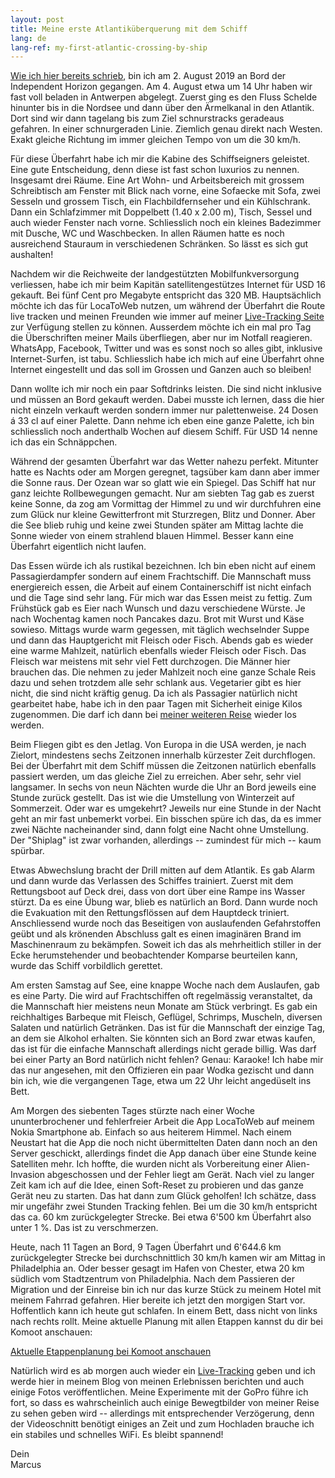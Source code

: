 ```yaml
---
layout: post
title: Meine erste Atlantiküberquerung mit dem Schiff
lang: de
lang-ref: my-first-atlantic-crossing-by-ship
---
```


[Wie ich hier bereits schrieb](/de/2019/08/04/Start-der-Atlantikueberquerung/), bin ich am 2. August 2019 an Bord der Independent Horizon gegangen. Am 4. August etwa um 14 Uhr haben wir fast voll beladen in Antwerpen abgelegt. Zuerst ging es den Fluss Schelde hinunter bis in die Nordsee und dann über den Ärmelkanal in den Atlantik. Dort sind wir dann tagelang bis zum Ziel schnurstracks geradeaus gefahren. In einer schnurgeraden Linie. Ziemlich genau direkt nach Westen. Exakt gleiche Richtung im immer gleichen Tempo von um die 30 km/h.

Für diese Überfahrt habe ich mir die Kabine des Schiffseigners geleistet. Eine gute Entscheidung, denn diese ist fast schon luxurios zu nennen. Insgesamt drei Räume. Eine Art Wohn- und Arbeitsbereich mit grossem Schreibtisch am Fenster mit Blick nach vorne, eine Sofaecke mit Sofa, zwei Sesseln und grossem Tisch, ein Flachbildfernseher und ein Kühlschrank. Dann ein Schlafzimmer mit Doppelbett (1.40 x 2.00 m), Tisch, Sessel und auch wieder Fenster nach vorne. Schliesslich noch ein kleines Badezimmer mit Dusche, WC und Waschbecken. In allen Räumen hatte es noch ausreichend Stauraum in verschiedenen Schränken. So lässt es sich gut aushalten!

Nachdem wir die Reichweite der landgestützten Mobilfunkversorgung verliessen, habe ich mir beim Kapitän satellitengestützes Internet für USD 16 gekauft. Bei fünf Cent pro Megabyte entspricht das 320 MB. Hauptsächlich möchte ich das für LocaToWeb nutzen, um während der Überfahrt die Route live tracken und meinen Freunden wie immer auf meiner [Live-Tracking Seite](/de/live/) zur Verfügung stellen zu können. Ausserdem möchte ich ein mal pro Tag die Überschriften meiner Mails überfliegen, aber nur im Notfall reagieren. WhatsApp, Facebook, Twitter und was es sonst noch so alles gibt, inklusive Internet-Surfen, ist tabu. Schliesslich habe ich mich auf eine Überfahrt ohne Internet eingestellt und das soll im Grossen und Ganzen auch so bleiben!

Dann wollte ich mir noch ein paar Softdrinks leisten. Die sind nicht inklusive und müssen an Bord gekauft werden. Dabei musste ich lernen, dass die hier nicht einzeln verkauft werden sondern immer nur palettenweise. 24 Dosen á 33 cl auf einer Palette. Dann nehme ich eben eine ganze Palette, ich bin schliesslich noch anderthalb Wochen auf diesem Schiff. Für USD 14 nenne ich das ein Schnäppchen.

Während der gesamten Überfahrt war das Wetter nahezu perfekt. Mitunter hatte es Nachts oder am Morgen geregnet, tagsüber kam dann aber immer die Sonne raus. Der Ozean war so glatt wie ein Spiegel. Das Schiff hat nur ganz leichte Rollbewegungen gemacht. Nur am siebten Tag gab es zuerst keine Sonne, da zog am Vormittag der Himmel zu und wir durchfuhren eine zum Glück nur kleine Gewitterfront mit Sturzregen, Blitz und Donner. Aber die See blieb ruhig und keine zwei Stunden später am Mittag lachte die Sonne wieder von einem strahlend blauen Himmel. Besser kann eine Überfahrt eigentlich nicht laufen.

Das Essen würde ich als rustikal bezeichnen. Ich bin eben nicht auf einem Passagierdampfer sondern auf einem Frachtschiff. Die Mannschaft muss energiereich essen, die Arbeit auf einem Containerschiff ist nicht einfach und die Tage sind sehr lang. Für mich war das Essen meist zu fettig. Zum Frühstück gab es Eier nach Wunsch und dazu verschiedene Würste. Je nach Wochentag kamen noch Pancakes dazu. Brot mit Wurst und Käse sowieso. Mittags wurde warm gegessen, mit täglich wechselnder Suppe und dann das Hauptgericht mit Fleisch oder Fisch. Abends gab es wieder eine warme Mahlzeit, natürlich ebenfalls wieder Fleisch oder Fisch. Das Fleisch war meistens mit sehr viel Fett durchzogen. Die Männer hier brauchen das. Die nehmen zu jeder Mahlzeit noch eine ganze Schale Reis dazu und sehen trotzdem alle sehr schlank aus. Vegetarier gibt es hier nicht, die sind nicht kräftig genug. Da ich als Passagier natürlich nicht gearbeitet habe, habe ich in den paar Tagen mit Sicherheit einige Kilos zugenommen. Die darf ich dann bei [meiner weiteren Reise](/de/2019/07/30/Sabbatical-2019-USA/) wieder los werden.

Beim Fliegen gibt es den Jetlag. Von Europa in die USA werden, je nach Zielort, mindestens sechs Zeitzonen innerhalb kürzester Zeit durchflogen. Bei der Überfahrt mit dem Schiff müssen die Zeitzonen natürlich ebenfalls passiert werden, um das gleiche Ziel zu erreichen. Aber sehr, sehr viel langsamer. In sechs von neun Nächten wurde die Uhr an Bord jeweils eine Stunde zurück gestellt. Das ist wie die Umstellung von Winterzeit auf Sommerzeit. Oder war es umgekehrt? Jeweils nur eine Stunde in der Nacht geht an mir fast unbemerkt vorbei. Ein bisschen spüre ich das, da es immer zwei Nächte nacheinander sind, dann folgt eine Nacht ohne Umstellung. Der "Shiplag" ist zwar vorhanden, allerdings -- zumindest für mich -- kaum spürbar.

Etwas Abwechslung bracht der Drill mitten auf dem Atlantik. Es gab Alarm und dann wurde das Verlassen des Schiffes trainiert. Zuerst mit dem Rettungsboot auf Deck drei, dass von dort über eine Rampe ins Wasser stürzt. Da es eine Übung war, blieb es natürlich an Bord. Dann wurde noch die Evakuation mit den Rettungsflössen auf dem Hauptdeck triniert. Anschliessend wurde noch das Beseitigen von auslaufenden Gefahrstoffen geübt und als krönenden Abschluss galt es einen imaginären Brand im Maschinenraum zu bekämpfen. Soweit ich das als mehrheitlich stiller in der Ecke herumstehender und beobachtender Komparse beurteilen kann, wurde das Schiff vorbildlich gerettet.

Am ersten Samstag auf See, eine knappe Woche nach dem Auslaufen, gab es eine Party. Die wird auf Frachtschiffen oft regelmässig veranstaltet, da die Mannschaft hier meistens neun Monate am Stück verbringt. Es gab ein reichhaltiges Barbeque mit Fleisch, Geflügel, Schrimps, Muscheln, diversen Salaten und natürlich Getränken. Das ist für die Mannschaft der einzige Tag, an dem sie Alkohol erhalten. Sie könnten sich an Bord zwar etwas kaufen, das ist für die einfache Mannschaft allerdings nicht gerade billig. Was darf bei einer Party an Bord natürlich nicht fehlen? Genau: Karaoke! Ich habe mir das nur angesehen, mit den Offizieren ein paar Wodka gezischt und dann bin ich, wie die vergangenen Tage, etwa um 22 Uhr leicht angedüselt ins Bett.

Am Morgen des siebenten Tages stürzte nach einer Woche ununterbrochener und fehlerfreier Arbeit die App LocaToWeb auf meinem Nokia Smartphone ab. Einfach so aus heiterem Himmel. Nach einem Neustart hat die App die noch nicht übermittelten Daten dann noch an den Server geschickt, allerdings findet die App danach über eine Stunde keine Satelliten mehr. Ich hoffte, die wurden nicht als Vorbereitung einer Alien-Invasion abgeschossen und der Fehler liegt am Gerät. Nach viel zu langer Zeit kam ich auf die Idee, einen Soft-Reset zu probieren und das ganze Gerät neu zu starten. Das hat dann zum Glück geholfen! Ich schätze, dass mir ungefähr zwei Stunden Tracking fehlen. Bei um die 30 km/h entspricht das ca. 60 km zurückgelegter Strecke. Bei etwa 6'500 km Überfahrt also unter 1 %. Das ist zu verschmerzen.

Heute, nach 11 Tagen an Bord, 9 Tagen Überfahrt und 6'644.6 km zurückgelegter Strecke bei durchschnittlich 30 km/h kamen wir am Mittag in Philadelphia an. Oder besser gesagt im Hafen von Chester, etwa 20 km südlich vom Stadtzentrum von Philadelphia. Nach dem Passieren der Migration und der Einreise bin ich nur das kurze Stück zu meinem Hotel mit meinem Fahrrad gefahren. Hier bereite ich jetzt den morgigen Start vor. Hoffentlich kann ich heute gut schlafen. In einem Bett, dass nicht von links nach rechts rollt. Meine aktuelle Planung mit allen Etappen kannst du dir bei Komoot anschauen:

[Aktuelle Etappenplanung bei Komoot anschauen](https://www.komoot.de/user/306059768140/tours?type=planned&search=USA&order=name&descending=false)

Natürlich wird es ab morgen auch wieder ein [Live-Tracking](/de/live/) geben und ich werde hier in meinem Blog von meinen Erlebnissen berichten und auch einige Fotos veröffentlichen. Meine Experimente mit der GoPro führe ich fort, so dass es wahrscheinlich auch einige Bewegtbilder von meiner Reise zu sehen geben wird -- allerdings mit entsprechender Verzögerung, denn der Videoschnitt benötigt einiges an Zeit und zum Hochladen brauche ich ein stabiles und schnelles WiFi. Es bleibt spannend!

Dein  
Marcus
